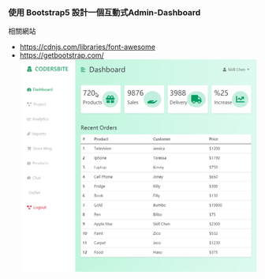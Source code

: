 ### 使用 Bootstrap5 設計一個互動式Admin-Dashboard
相關網站
-   https://cdnjs.com/libraries/font-awesome
-   https://getbootstrap.com/
![](screenshot.PNG)